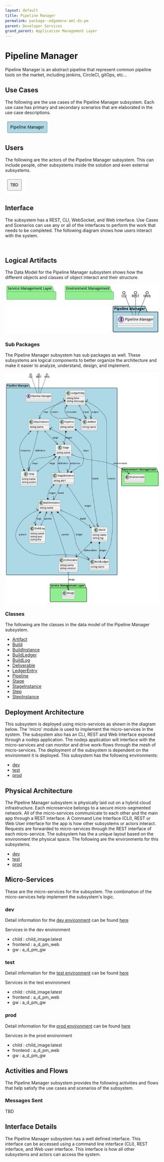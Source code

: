 ```yaml
---
layout: default
title: Pipeline Manager
permalink: package--edgemere-aml-ds-pm
parent: Developer Services
grand_parent: Application Management Layer
---
```


# Pipeline Manager

Pipeline Manager is an abstract pipeline that represent common pipeline tools on the market, including jenkins, CircleCI, gitOps, etc...



## Use Cases

The following are the use cases of the Pipeline Manager subsystem. Each use case has primary and secondary scenarios
that are elaborated in the use case descriptions.



![UseCase Diagram](./usecases.png)

## Users

The following are the actors of the Pipeline Manager subsystem. This can include people, other subsystems
inside the solution and even external subsystems.



![User Interaction](./userinteraction.png)

## Interface

The subsystem has a REST, CLI, WebSocket, and Web interface. Use Cases and Scenarios can use any or all
of the interfaces to perform the work that needs to be completed. The following  diagram shows how
users interact with the system.

![Scenario Mappings Diagram](./scenariomapping.png)



## Logical Artifacts

The Data Model for the  Pipeline Manager subsystem shows how the different objects and classes of object interact
and their structure.

![Sub Package Diagram](./subpackage.png)

### Sub Packages

The Pipeline Manager subsystem has sub packages as well. These subsystems are logical components to better
organize the architecture and make it easier to analyze, understand, design, and implement.



![Logical Diagram](./logical.png)

### Classes

The following are the classes in the data model of the Pipeline Manager subsystem.

* [Artifact](class-Artifact)
* [Build](class-Build)
* [BuildInstance](class-BuildInstance)
* [BuildLedger](class-BuildLedger)
* [BuildLog](class-BuildLog)
* [Deliverable](class-Deliverable)
* [LedgerEntry](class-LedgerEntry)
* [Pipeline](class-Pipeline)
* [Stage](class-Stage)
* [StageInstance](class-StageInstance)
* [Step](class-Step)
* [StepInstance](class-StepInstance)



## Deployment Architecture

This subsystem is deployed using micro-services as shown in the diagram below. The 'micro' module is
used to implement the micro-services in the system. The subsystem also has an CLI, REST and Web Interface
exposed through a nodejs application. The nodejs application will interface with the micro-services and
can monitor and drive work-flows through the mesh of micro-services. The deployment of the subsystem is
dependent on the environment it is deployed. This subsystem has the following environments:
* [dev](environment--edgemere-aml-ds-pm-dev)
* [test](environment--edgemere-aml-ds-pm-test)
* [prod](environment--edgemere-aml-ds-pm-prod)



## Physical Architecture

The Pipeline Manager subsystem is physically laid out on a hybrid cloud infrastructure. Each microservice belongs
to a secure micro-segmented network. All of the micro-services communicate to each other and the main app through a
REST interface. A Command Line Interface (CLI), REST or Web User interface for the app is how other subsystems or actors
interact. Requests are forwarded to micro-services through the REST interface of each micro-service. The subsystem has
the a unique layout based on the environment the physical space. The following are the environments for this
subsystems.
* [dev](environment--edgemere-aml-ds-pm-dev)
* [test](environment--edgemere-aml-ds-pm-test)
* [prod](environment--edgemere-aml-ds-pm-prod)


## Micro-Services

These are the micro-services for the subsystem. The combination of the micro-services help implement
the subsystem's logic.


### dev

Detail information for the [dev environment](environment--edgemere-aml-ds-pm-dev)
can be found [here](environment--edgemere-aml-ds-pm-dev)

Services in the dev environment

* child : child_image:latest
* frontend : a_d_pm_web
* gw : a_d_pm_gw


### test

Detail information for the [test environment](environment--edgemere-aml-ds-pm-test)
can be found [here](environment--edgemere-aml-ds-pm-test)

Services in the test environment

* child : child_image:latest
* frontend : a_d_pm_web
* gw : a_d_pm_gw


### prod

Detail information for the [prod environment](environment--edgemere-aml-ds-pm-prod)
can be found [here](environment--edgemere-aml-ds-pm-prod)

Services in the prod environment

* child : child_image:latest
* frontend : a_d_pm_web
* gw : a_d_pm_gw


## Activities and Flows
The Pipeline Manager subsystem provides the following activities and flows that help satisfy the use
cases and scenarios of the subsystem.




### Messages Sent

TBD

## Interface Details
The Pipeline Manager subsystem has a well defined interface. This interface can be accessed using a
command line interface (CLI), REST interface, and Web user interface. This interface is how all other
subsystems and actors can access the system.


